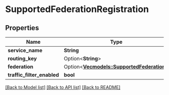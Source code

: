 # SupportedFederationRegistration

## Properties

Name | Type | Description | Notes
------------ | ------------- | ------------- | -------------
**service_name** | **String** |  | 
**routing_key** | Option<**String**> |  | [optional]
**federation** | Option<[**Vec<models::SupportedFederation>**](SupportedFederation.md)> |  | [optional]
**traffic_filter_enabled** | **bool** |  | 

[[Back to Model list]](../README.md#documentation-for-models) [[Back to API list]](../README.md#documentation-for-api-endpoints) [[Back to README]](../README.md)


